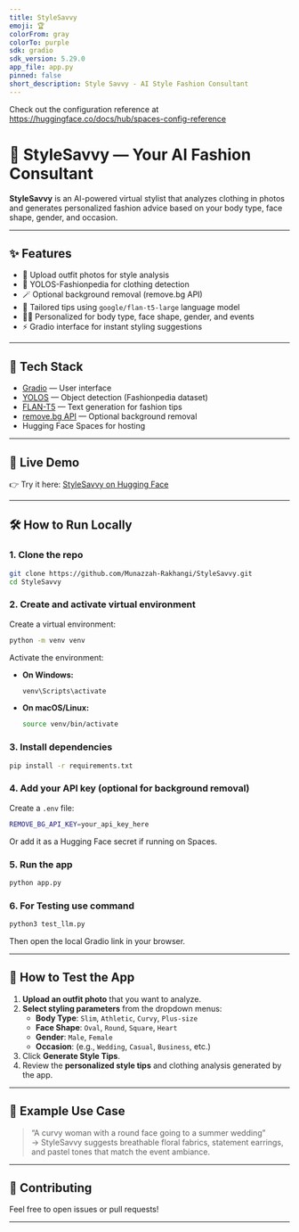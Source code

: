 ```yaml
---
title: StyleSavvy
emoji: 🏆
colorFrom: gray
colorTo: purple
sdk: gradio
sdk_version: 5.29.0
app_file: app.py
pinned: false
short_description: Style Savvy - AI Style Fashion Consultant
---
```


Check out the configuration reference at https://huggingface.co/docs/hub/spaces-config-reference

# 👗 StyleSavvy — Your AI Fashion Consultant

**StyleSavvy** is an AI-powered virtual stylist that analyzes clothing in photos and generates personalized fashion advice based on your body type, face shape, gender, and occasion.

---

## ✨ Features

- 📸 Upload outfit photos for style analysis  
- 🧠 YOLOS-Fashionpedia for clothing detection  
- 🪄 Optional background removal (remove.bg API)  
- 💬 Tailored tips using `google/flan-t5-large` language model  
- 🧍‍♀️ Personalized for body type, face shape, gender, and events  
- ⚡ Gradio interface for instant styling suggestions  

---

## 🧰 Tech Stack

- [Gradio](https://www.gradio.app/) — User interface  
- [YOLOS](https://huggingface.co/hustvl/yolos-small) — Object detection (Fashionpedia dataset)  
- [FLAN-T5](https://huggingface.co/google/flan-t5-large) — Text generation for fashion tips  
- [remove.bg API](https://www.remove.bg/api) — Optional background removal  
- Hugging Face Spaces for hosting  

---

## 🚀 Live Demo

👉 Try it here: [StyleSavvy on Hugging Face](https://huggingface.co/spaces/ssirajudeen/StyleSavy)

---

## 🛠️ How to Run Locally

### 1. Clone the repo
```bash
git clone https://github.com/Munazzah-Rakhangi/StyleSavvy.git
cd StyleSavvy
```

### 2. Create and activate virtual environment
Create a virtual environment:
```bash
python -m venv venv
```

Activate the environment:

- **On Windows:**
  ```bash
  venv\Scripts\activate
  ```
- **On macOS/Linux:**
  ```bash
  source venv/bin/activate
  ```

### 3. Install dependencies
```bash
pip install -r requirements.txt
```

### 4. Add your API key (optional for background removal)
Create a `.env` file:
```bash
REMOVE_BG_API_KEY=your_api_key_here
```

Or add it as a Hugging Face secret if running on Spaces.

### 5. Run the app
```bash
python app.py
```

### 6. For Testing use command
```bash
python3 test_llm.py
```

Then open the local Gradio link in your browser.

---

## 🧪 How to Test the App

1. **Upload an outfit photo** that you want to analyze.  
2. **Select styling parameters** from the dropdown menus:
   - **Body Type**: `Slim`, `Athletic`, `Curvy`, `Plus-size`  
   - **Face Shape**: `Oval`, `Round`, `Square`, `Heart`  
   - **Gender**: `Male`, `Female`  
   - **Occasion**: (e.g., `Wedding`, `Casual`, `Business`, etc.)  
3. Click **Generate Style Tips**.  
4. Review the **personalized style tips** and clothing analysis generated by the app.

---

## 🧠 Example Use Case

> “A curvy woman with a round face going to a summer wedding”  
> → StyleSavvy suggests breathable floral fabrics, statement earrings, and pastel tones that match the event ambiance.

---

## 🤝 Contributing

Feel free to open issues or pull requests!

---
